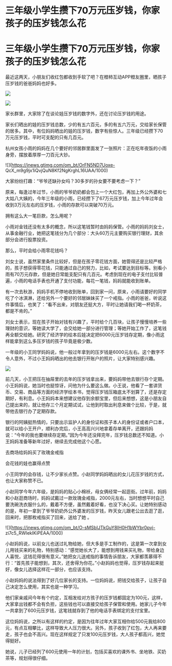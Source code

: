 # 三年级小学生攒下70万元压岁钱，你家孩子的压岁钱怎么花

# 三年级小学生攒下70万元压岁钱，你家孩子的压岁钱怎么花

最近这两天，小朋友们收红包都收到手软了吧？在橙柿互动APP橙友圈里，晒孩子压岁钱的爸爸妈妈也好多。

![](https://inews.gtimg.com/om_bt/OE6QTdezxDGVeQSDvhIqiPmtCTJaxqtAneyql8X-ExQDIAA/1000)

![](https://inews.gtimg.com/om_bt/OUF2fSm4BQK3oFeXwa3IMCil4hdf-k3mEOsrwO4kEb6kQAA/1000)

家长群里，大家除了在谈论娃压岁钱的数字外，还在讨论压岁钱的用途。

家长们晒出的娃的压岁钱总数，少的有五六百元，多的有五六万元，交给家长保管的居多。其中，有位妈妈晒出的娃的压岁钱，数字有些惊人。三年级已经攒下70万元压岁钱，平时可支配的只有几百元。

杭州女孩小雨的妈妈在几个要好的邻居群里面发了一张照片：正在吃年夜饭的小雨身旁，摆放着厚厚一刀百元大钞。

![](https://inews.gtimg.com/om_bt/OrFN5ND7Uoxe-
QcX_m9g9jx1iQvjQuN8Kf2NgKrghL16UAA/1000)

大家纷纷打趣：“爷爷还缺孙女吗？30多岁的孙女要不要考虑一下？”

原来，每逢过年过节，小雨的爷爷奶奶都会包上一个大红包，再加上外公外婆和七大姑八大姨的，今年三年级的小雨，已经攒下了67万元压岁钱，加上今年过年会收到3万元左右的压岁钱，小雨的存款可以突破70万元。

拥有这么大一笔巨款，怎么用呢？

小雨对金钱还没有太多的概念，所以这笔钱暂时由妈妈保管。小雨的妈妈刘女士，从事金融行业，她把这笔钱分为几个部分：大头60万元主要购买银行理财，其余部分会进行股票投资。

那么，平时会给小雨零花钱吗？

刘女士说，虽然家里条件比较好，但是在孩子零花钱方面，她管得还是比较严格的，孩子想获得零花钱，只能通过自己的努力，比如，考试要达到目标等。别看小雨有70万元存款，但是她日常能支配只有几百元。考虑到现在的电子支付比较普遍，小雨的电话手表也开通了支付功能，每花一笔钱，妈妈就能收到账单。

有一次去秋游，妈妈手机不停地收到账单，回到家一问，原来，小雨请要好的同学吃了个冰淇淋，还给另外一个要好的邻居妹妹买了一个戒指。小雨的爸爸，听说这件事情后，也笑了：“看不出来，对朋友还挺大方，平时让她请我们喝一杯奶茶，都是不肯的。”

刘女士表示，现在孩子开始对钱有兴趣了，平时给个几百块，让孩子慢慢培养一些理财的意识，等她读大学了，会交给她一部分进行管理；等她开始工作了，这笔钱再全额交给她。研究了经济学的绘本后娃决定把6000元压岁钱存定期，像小雨这样能拿到这么多压岁钱的孩子毕竟是极少数。

一年级的小王同学妈妈说，他一般过年拿到的压岁钱是6000元左右。这个数字不令人意外，不过小王妈妈晒出的他去银行开账户的照片，让大家特别感兴趣。

![](https://inews.gtimg.com/om_bt/OXyCdExPixC5ZZ7pGq1Aq_T4IeU7Lcon3NrqAdROf6GHYAA/1000)

前几天，小王把压在抽屉里的去年的压岁钱拿出来，要妈妈带他去银行存个定期。小王妈妈说，她当时也挺惊讶，问他为什么要这么做。小王说，他看了一套讲货币、交易、商品等方面的经济学绘本书，觉得压岁钱压箱底太不划算了，还是存定期好，有利息。小王妈妈本来想建议他存到余额宝里，但后来想想，这是小朋友自己提出来的，就让他存三个月定期试试，让他到时取出利息来做个比较，于是，就带他去银行办了定期存款。

银行的阿姨挺热情的，只要出示监护人的身份证和孩子本人的身份证或者户口本，就可以给小王开户，顺利办完后，小王高高兴兴地拿着存单离开，还跟妈妈说：“今年的我也要继续存定期。”因为今年还没拜完年，压岁钱总数还不知道。小王妈妈准备等新年过好，继续去完成他这个心愿。

去商场给妈妈买了玫瑰金戒指

会花钱的娃也赢得点赞

小王同学的会存钱，让不少家长点赞。小赵同学妈妈晒出的女儿花压岁钱的方式，也让大家称赞不已。

小赵同学今年六年级，是妈妈的贴心小棉袄，母女俩经常一起逛街。过年前，妈妈和小赵逛商场时，妈妈试戴过一款玫瑰金戒指，2000元左右，当时想想平时自己要洗碗洗衣服什么的，戴着不方便，虽然戴着好看，也没下决心买。让她特别感动的是，年初一拿到了爷爷奶奶外公外婆发的压岁钱，昨天女儿跟老公出去逛了逛，回来时，把那枚戒指买了回来，送给了她
。

![](https://inews.gtimg.com/om_bt/O-sMSbIJTkGuY8IH0H1bWYbr0pvj-
zi7c5_RWlekIKiPEAA/1000)

小赵妈妈说，以前女儿也送过礼物给她，但大多是手工制作的，这是第一次拿到女儿用钱买来的礼物，特别感动：“感觉她长大了，能想到用钱来买礼物，带给身边人喜悦，这钱花得很有意义。”她把女儿送戒指的事情告诉朋友，大家都羡慕得不行：“首先孩子能想到，其次，还舍得为你花。”小赵妈妈也觉得，压岁钱存起来挺好，像女儿选择这样花一部分，也应该支持。

小赵妈妈的说法得到了好几位家长的支持。一位妈妈说，把钱交给孩子，让孩子自己决定怎么使用，其实也是一种学习。

他们家亲戚间今年有个约定，互相发给对方孩子的压岁钱都固定为100元，这样，大家拿出钱都不会有负担，这些钱也可以直接交给孩子保管和使用。她家儿子今年一共拿到了600元压岁钱，这笔钱就存到了他的电话手表绑定的支付宝里。

这位妈妈说，之所以有这样的约定，是因为往年过年大家互相你给500元我给800元，有点互相攀比，这样导致大人压力很大。另外，孩子收到了红包，大人再来要走，孩子也会不高兴。现在这样规定了只发100元压岁钱，大人孩子都高兴，她觉得挺好。

她说，儿子已经列了600元使用一年的计划，包括买喜欢的课外书、坐地铁、买奶茶等，规划得很仔细。

